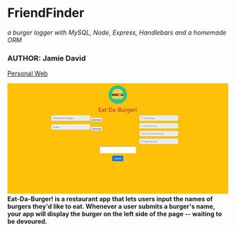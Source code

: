 # FriendFinder
*a burger logger with MySQL, Node, Express, Handlebars and a homemade ORM*



### AUTHOR: Jamie David
[Personal Web](http://www.jamiejdavid.com)


![Home page](/images/screenshot.jpg)
**Eat-Da-Burger! is a restaurant app that lets users input the names of burgers they'd like to eat.
Whenever a user submits a burger's name, your app will display the burger on the left side of the page -- waiting to be devoured.**
